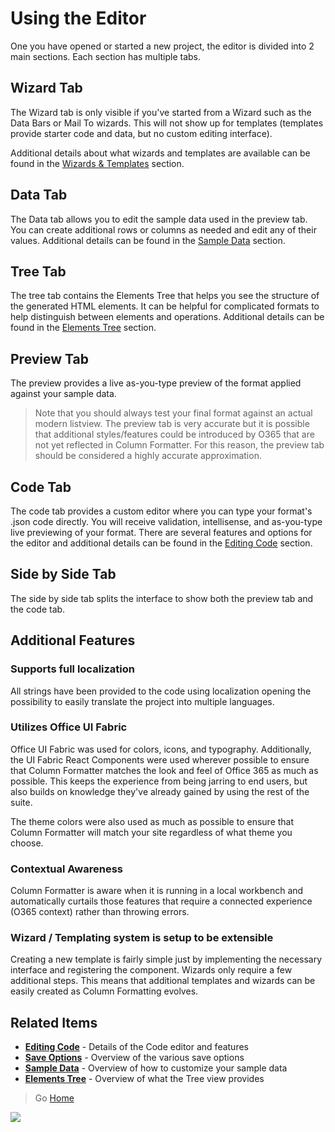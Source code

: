 # Using the Editor

One you have opened or started a new project, the editor is divided into 2 main sections. Each section has multiple tabs.

## Wizard Tab

The Wizard tab is only visible if you've started from a Wizard such as the Data Bars or Mail To wizards. This will not show up for templates (templates provide starter code and data, but no custom editing interface).

Additional details about what wizards and templates are available can be found in the [Wizards & Templates](../wizards/index.md) section.

## Data Tab

The Data tab allows you to edit the sample data used in the preview tab. You can create additional rows or columns as needed and edit any of their values. Additional details can be found in the [Sample Data](./sample-data.md) section.

## Tree Tab

The tree tab contains the Elements Tree that helps you see the structure of the generated HTML elements. It can be helpful for complicated formats to help distinguish between elements and operations. Additional details can be found in the [Elements Tree](./tree.md) section.

## Preview Tab

The preview provides a live as-you-type preview of the format applied against your sample data.

>Note that you should always test your final format against an actual modern listview. The preview tab is very accurate but it is possible that additional styles/features could be introduced by O365 that are not yet reflected in Column Formatter. For this reason, the preview tab should be considered a highly accurate approximation.

## Code Tab

The code tab provides a custom editor where you can type your format's .json code directly. You will receive validation, intellisense, and as-you-type live previewing of your format. There are several features and options for the editor and additional details can be found in the [Editing Code](./code-editor.md) section.

## Side by Side Tab

The side by side tab splits the interface to show both the preview tab and the code tab.

## Additional Features

### Supports full localization
All strings have been provided to the code using localization opening the possibility to easily translate the project into multiple languages.

### Utilizes Office UI Fabric
Office UI Fabric was used for colors, icons, and typography. Additionally, the UI Fabric React Components were used wherever possible to ensure that Column Formatter matches the look and feel of Office 365 as much as possible. This keeps the experience from being jarring to end users, but also builds on knowledge they've already gained by using the rest of the suite.

The theme colors were also used as much as possible to ensure that Column Formatter will match your site regardless of what theme you choose.

### Contextual Awareness
Column Formatter is aware when it is running in a local workbench and automatically curtails those features that require a connected experience (O365 context) rather than throwing errors.

### Wizard / Templating system is setup to be extensible
Creating a new template is fairly simple just by implementing the necessary interface and registering the component. Wizards only require a few additional steps. This means that additional templates and wizards can be easily created as Column Formatting evolves.

## Related Items

- **[Editing Code](./code-editor.md)** - Details of the Code editor and features
- **[Save Options](./saving.md)** - Overview of the various save options
- **[Sample Data](./sample-data.md)** - Overview of how to customize your sample data
- **[Elements Tree](./tree.md)** - Overview of what the Tree view provides

> Go [Home](../index.md)

![](https://telemetry.sharepointpnp.com/sp-dev-solutions/solutions/ColumnFormatter/wiki/Editor)
